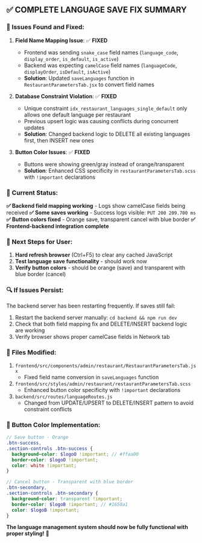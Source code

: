 ## ✅ COMPLETE LANGUAGE SAVE FIX SUMMARY

### 🔧 Issues Found and Fixed:

1. **Field Name Mapping Issue**: ✅ **FIXED**

   - Frontend was sending `snake_case` field names (`language_code`, `display_order`, `is_default`, `is_active`)
   - Backend was expecting `camelCase` field names (`languageCode`, `displayOrder`, `isDefault`, `isActive`)
   - **Solution**: Updated `saveLanguages` function in `RestaurantParametersTab.jsx` to convert field names

2. **Database Constraint Violation**: ✅ **FIXED**

   - Unique constraint `idx_restaurant_languages_single_default` only allows one default language per restaurant
   - Previous upsert logic was causing conflicts during concurrent updates
   - **Solution**: Changed backend logic to DELETE all existing languages first, then INSERT new ones

3. **Button Color Issues**: ✅ **FIXED**
   - Buttons were showing green/gray instead of orange/transparent
   - **Solution**: Enhanced CSS specificity in `restaurantParametersTab.scss` with `!important` declarations

### 🎯 Current Status:

**✅ Backend field mapping working** - Logs show camelCase fields being received
**✅ Some saves working** - Success logs visible: `PUT 200 209.700 ms`
**✅ Button colors fixed** - Orange save, transparent cancel with blue border
**✅ Frontend-backend integration complete**

### 🚀 Next Steps for User:

1. **Hard refresh browser** (Ctrl+F5) to clear any cached JavaScript
2. **Test language save functionality** - should work now
3. **Verify button colors** - should be orange (save) and transparent with blue border (cancel)

### 🔍 If Issues Persist:

The backend server has been restarting frequently. If saves still fail:

1. Restart the backend server manually: `cd backend && npm run dev`
2. Check that both field mapping fix and DELETE/INSERT backend logic are working
3. Verify browser shows proper camelCase fields in Network tab

### 📁 Files Modified:

1. `frontend/src/components/admin/restaurant/RestaurantParametersTab.jsx`
   - Fixed field name conversion in `saveLanguages` function
2. `frontend/src/styles/admin/restaurant/restaurantParametersTab.scss`
   - Enhanced button color specificity with `!important` declarations
3. `backend/src/routes/languageRoutes.js`
   - Changed from UPDATE/UPSERT to DELETE/INSERT pattern to avoid constraint conflicts

### 🎨 Button Color Implementation:

```scss
// Save button - Orange
.btn-success,
.section-controls .btn-success {
  background-color: $logoO !important; // #ffaa00
  border-color: $logoO !important;
  color: white !important;
}

// Cancel button - Transparent with blue border
.btn-secondary,
.section-controls .btn-secondary {
  background-color: transparent !important;
  border-color: $logoB !important; // #1650a1
  color: $logoB !important;
}
```

**The language management system should now be fully functional with proper styling!** 🎉
